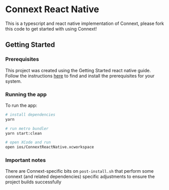 # Connext React Native

This is a typescript and react native implementation of Connext, please fork this code to get started with using Connext!

## Getting Started

### Prerequisites

This project was created using the Getting Started react native guide. Follow the instructions [here](http://facebook.github.io/react-native/docs/getting-started) to find and install the prerequisites for your system.

### Running the app

To run the app:

```sh
# install dependencies
yarn

# run metro bundler
yarn start:clean

# open XCode and run
open ios/ConnextReactNative.xcworkspace
```

### Important notes

There are Connext-specific bits on `post-install.sh` that perform some connext (and related dependencies) specific adjustments to ensure the project builds successfully
